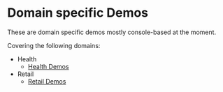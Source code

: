 # Domain specific Demos

These are domain specific demos mostly console-based at the moment. 

Covering the following domains:
- Health
  - [Health Demos](health)
- Retail
  - [Retail Demos](retail)
